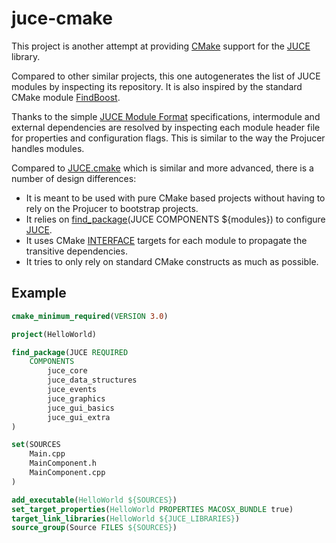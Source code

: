 juce-cmake
==========

This project is another attempt at providing [CMake][cmake] support for the [JUCE][juce] library. 

Compared to other similar projects, this one autogenerates the list of JUCE modules by inspecting its repository.
It is also inspired by the standard CMake module [FindBoost][find_boost].

Thanks to the simple [JUCE Module Format][juce_module_format] specifications, intermodule and external dependencies are resolved by inspecting each module header file for properties and configuration flags. This is similar to the way the Projucer handles modules.

Compared to [JUCE.cmake][juce_dot_cmake] which is similar and more advanced, there is a number of design differences:
* It is meant to be used with pure CMake based projects without having to rely on the Projucer to bootstrap projects.
* It relies on [find_package][find_package](JUCE COMPONENTS ${modules}) to configure [JUCE][juce].
* It uses CMake [INTERFACE][interface] targets for each module to propagate the transitive dependencies.
* It tries to only rely on standard CMake constructs as much as possible.

Example
-------

```cmake
cmake_minimum_required(VERSION 3.0)

project(HelloWorld)

find_package(JUCE REQUIRED 
	COMPONENTS 
		juce_core
		juce_data_structures
		juce_events
		juce_graphics
		juce_gui_basics
		juce_gui_extra
)

set(SOURCES
	Main.cpp
	MainComponent.h
	MainComponent.cpp
)

add_executable(HelloWorld ${SOURCES})
set_target_properties(HelloWorld PROPERTIES MACOSX_BUNDLE true)
target_link_libraries(HelloWorld ${JUCE_LIBRARIES})
source_group(Source FILES ${SOURCES})
```

[cmake]: https://cmake.org
[juce]: http://www.juce.com
[juce_dot_cmake]: https://github.com/McMartin/JUCE.cmake 
[find_boost]: https://cmake.org/cmake/help/latest/module/FindBoost.html
[juce_module_format]: https://github.com/WeAreROLI/JUCE/blob/master/modules/JUCE%20Module%20Format.txt
[find_package]: https://cmake.org/cmake/help/latest/command/find_package.html
[interface]: https://cmake.org/cmake/help/latest/command/add_library.html?highlight=interface#interface-libraries
